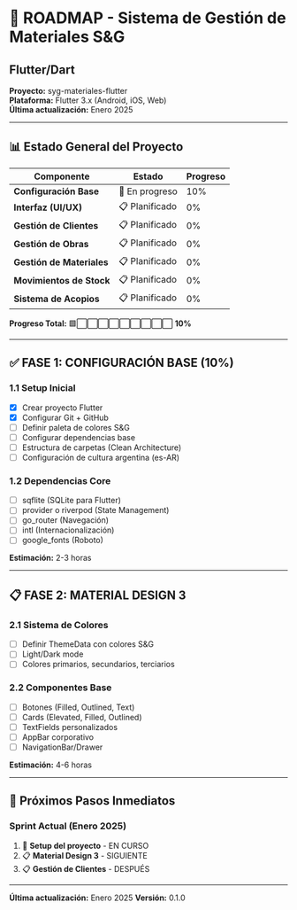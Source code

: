 # 🚀 ROADMAP - Sistema de Gestión de Materiales S&G
## Flutter/Dart

**Proyecto:** syg-materiales-flutter  
**Plataforma:** Flutter 3.x (Android, iOS, Web)  
**Última actualización:** Enero 2025

---

## 📊 Estado General del Proyecto

| Componente | Estado | Progreso |
|------------|--------|----------|
| **Configuración Base** | 🔄 En progreso | 10% |
| **Interfaz (UI/UX)** | 📋 Planificado | 0% |
| **Gestión de Clientes** | 📋 Planificado | 0% |
| **Gestión de Obras** | 📋 Planificado | 0% |
| **Gestión de Materiales** | 📋 Planificado | 0% |
| **Movimientos de Stock** | 📋 Planificado | 0% |
| **Sistema de Acopios** | 📋 Planificado | 0% |

**Progreso Total:** 🟩⬜⬜⬜⬜⬜⬜⬜⬜⬜ **10%**

---

## ✅ FASE 1: CONFIGURACIÓN BASE (10%)

### 1.1 Setup Inicial
- [x] Crear proyecto Flutter
- [x] Configurar Git + GitHub
- [ ] Definir paleta de colores S&G
- [ ] Configurar dependencias base
- [ ] Estructura de carpetas (Clean Architecture)
- [ ] Configuración de cultura argentina (es-AR)

### 1.2 Dependencias Core
- [ ] sqflite (SQLite para Flutter)
- [ ] provider o riverpod (State Management)
- [ ] go_router (Navegación)
- [ ] intl (Internacionalización)
- [ ] google_fonts (Roboto)

**Estimación:** 2-3 horas

---

## 📋 FASE 2: MATERIAL DESIGN 3

### 2.1 Sistema de Colores
- [ ] Definir ThemeData con colores S&G
- [ ] Light/Dark mode
- [ ] Colores primarios, secundarios, terciarios

### 2.2 Componentes Base
- [ ] Botones (Filled, Outlined, Text)
- [ ] Cards (Elevated, Filled, Outlined)
- [ ] TextFields personalizados
- [ ] AppBar corporativo
- [ ] NavigationBar/Drawer

**Estimación:** 4-6 horas

---

## 🎯 Próximos Pasos Inmediatos

### Sprint Actual (Enero 2025)
1. 🔄 **Setup del proyecto** - EN CURSO
2. 📋 **Material Design 3** - SIGUIENTE
3. 📋 **Gestión de Clientes** - DESPUÉS

---

**Última actualización:** Enero 2025
**Versión:** 0.1.0